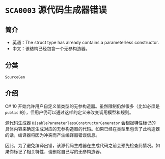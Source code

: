 # `SCA0003` 源代码生成器错误

## 简介

* 英语：The struct type has already contains a parameterless constructor.
* 中文：该结构已经包含一个无参构造器。

## 分类

`SourceGen`

## 介绍

C# 10 开始允许用户自定义值类型的无参构造器。虽然限制仍然很多（比如必须是 `public` 的），但用户仍可以通过这样的定义来改变调用模型和规则。

源代码生成器 `DisableParameterlessConstructorGenerator` 会根据特性标记的具体内容来确定生成对应的无参构造器的代码。如果已经在类型里包含了此构造器的话，编译器将因为冲突而产生编译器错误信息。

因此，为了避免编译出错，该源代码生成器在生成代码之前会预先检查此情况。如果你标记了相关特性，请删除自己写的无参构造器。
